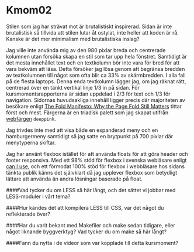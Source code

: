 Kmom02
===============================

Stilen som jag har strävat mot är brutalistiskt inspirerad. Sidan är inte brutalistisk så tillvida att stilen lutar åt ostylat, inte heller att koden är rå. Kanske är det mer minimalism med brutalistiska inslag?

Jag ville inte använda mig av den 980 pixlar breda och centrerade kolumnen utan försöka skapa en stil som tar upp hela fönstret. Samtidigt är det mesta innehållet text och en textkolumn bör inte vara för bred för att vara bekväm att läsa. Detta försöker jag lösa genom att begränsa bredden av textkolumnen till något som ofta blir ca 33% av skärmbredden. I alla fall på de flesta laptops. Denna enda textkolumn lägger jag, om jag räknat rätt, centrerad över en tänkt vertikal linje 1/3 in på sidan. För kursmomentsrapporterna är sidan uppdelad i 2/3 för text och 1/3 för navigation. Sidornas huvudsakliga innehåll ligger precis där majoriteten av besökare enligt [The Fold Manifesto: Why the Page Fold Still Matters](https://www.nngroup.com/articles/page-fold-manifesto/) tittar först och mest. Färgerna är en triadisk palett som jag skapat utifrån [webfärgen](https://en.wikipedia.org/wiki/Web_colors) `deeppink`.

Jag trivdes inte med att visa både en expanderad meny och en hamburgermeny samtidigt så jag satte en brytpunkt på 700 pixlar där menytyperna skiftar.

Jag har använt flexbox istället för att använda floats för att göra header och footer responsiva. Med ett 98% stöd för flexbox i svenska webläsare enligt [can I use](), och ett förmodat 100% stöd för flexbox i webbläsare hos sidans tänkta publik känns det självklart då jag upplever flexbox som betydligt lättare att använda än andra lösningar baserade på float.

####Vad tycker du om LESS så här långt, och det sättet vi jobbar med LESS-moduler i vårt tema?

####Hur kändes det att kompilera LESS till CSS, var det något du reflekterade över?

####Har du varit bekant med Makefiler och make sedan tidigare, eller något liknande byggverktyg? Vad tycker du om make så här långt?

####Fann du nytta i de videor som var kopplade till detta kursmoment?
